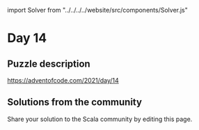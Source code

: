 import Solver from "../../../../website/src/components/Solver.js"

# Day 14

## Puzzle description

https://adventofcode.com/2021/day/14

## Solutions from the community

Share your solution to the Scala community by editing this page.
